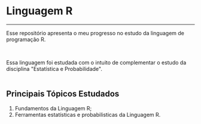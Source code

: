 # Linguagem R
***

Esse repositório apresenta o meu progresso no estudo da linguagem de programação R.

<br>

Essa linguagem foi estudada com o intuito de complementar o estudo da disciplina "Estatística e Probabilidade".
<br><br>

## Principais Tópicos Estudados

1. Fundamentos da Linguagem R;
2. Ferramentas estatísticas e probabilisticas da Linguagem R.
